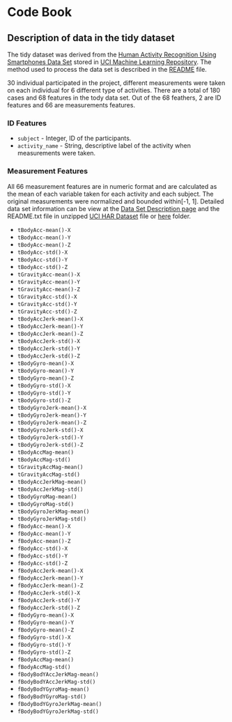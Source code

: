 Code Book
========================================================
## Description of data in the tidy dataset

The tidy dataset was derived from the [Human Activity Recognition Using Smartphones Data Set](http://archive.ics.uci.edu/ml/datasets/Human+Activity+Recognition+Using+Smartphones) stored in [UCI Machine Learning Repository](http://archive.ics.uci.edu/ml/index.html). The method used to process the data set is described in the [README](https://github.com/peilinghu/CleanData_Project/blob/master/README.md) file.

30 individual participated in the project, different measurements were taken on each individual for 6 different type of activities. There are a total of 180 cases and 68 features in the tody data set. Out of the 68 feathers, 2 are ID features and 66 are measurements features. 

### ID Features
* <code>subject</code>                    - Integer, ID of the participants. 
* <code>activity_name</code>              - String, descriptive label of the activity when measurements were taken.

### Measurement Features  
All 66 measurement features are in numeric format and are calculated as the mean of each variable taken for each activity and each subject. The original measurements were normalized and bounded within[-1, 1]. Detailed data set information can be view at the [Data Set Description page](http://archive.ics.uci.edu/ml/datasets/Human+Activity+Recognition+Using+Smartphones) and the README.txt file in unzipped [UCI HAR Dataset](http://archive.ics.uci.edu/ml/machine-learning-databases/00240/) file or [here](https://github.com/peilinghu/CleanData_Project/tree/master/UCI%20HAR%20Dataset) folder.

* <code>tBodyAcc-mean()-X</code>           
* <code>tBodyAcc-mean()-Y</code>          
* <code>tBodyAcc-mean()-Z</code>          
* <code>tBodyAcc-std()-X</code>           
* <code>tBodyAcc-std()-Y</code>           
* <code>tBodyAcc-std()-Z</code>           
* <code>tGravityAcc-mean()-X</code>       
* <code>tGravityAcc-mean()-Y</code>       
* <code>tGravityAcc-mean()-Z</code>       
* <code>tGravityAcc-std()-X</code>        
* <code>tGravityAcc-std()-Y</code>        
* <code>tGravityAcc-std()-Z</code>        
* <code>tBodyAccJerk-mean()-X</code>      
* <code>tBodyAccJerk-mean()-Y</code>      
* <code>tBodyAccJerk-mean()-Z</code>      
* <code>tBodyAccJerk-std()-X</code>       
* <code>tBodyAccJerk-std()-Y</code>       
* <code>tBodyAccJerk-std()-Z</code>       
* <code>tBodyGyro-mean()-X</code>         
* <code>tBodyGyro-mean()-Y</code>         
* <code>tBodyGyro-mean()-Z</code>         
* <code>tBodyGyro-std()-X</code>          
* <code>tBodyGyro-std()-Y</code>          
* <code>tBodyGyro-std()-Z</code>          
* <code>tBodyGyroJerk-mean()-X</code>     
* <code>tBodyGyroJerk-mean()-Y</code>     
* <code>tBodyGyroJerk-mean()-Z</code>     
* <code>tBodyGyroJerk-std()-X</code>      
* <code>tBodyGyroJerk-std()-Y</code>      
* <code>tBodyGyroJerk-std()-Z</code>      
* <code>tBodyAccMag-mean()</code>         
* <code>tBodyAccMag-std()</code>          
* <code>tGravityAccMag-mean()</code>      
* <code>tGravityAccMag-std()</code>       
* <code>tBodyAccJerkMag-mean()</code>     
* <code>tBodyAccJerkMag-std()</code>      
* <code>tBodyGyroMag-mean()</code>        
* <code>tBodyGyroMag-std()</code>         
* <code>tBodyGyroJerkMag-mean()</code>    
* <code>tBodyGyroJerkMag-std()</code>     
* <code>fBodyAcc-mean()-X</code>          
* <code>fBodyAcc-mean()-Y</code>          
* <code>fBodyAcc-mean()-Z</code>          
* <code>fBodyAcc-std()-X</code>           
* <code>fBodyAcc-std()-Y</code>           
* <code>fBodyAcc-std()-Z</code>           
* <code>fBodyAccJerk-mean()-X</code>      
* <code>fBodyAccJerk-mean()-Y</code>      
* <code>fBodyAccJerk-mean()-Z</code>      
* <code>fBodyAccJerk-std()-X</code>       
* <code>fBodyAccJerk-std()-Y</code>       
* <code>fBodyAccJerk-std()-Z</code>       
* <code>fBodyGyro-mean()-X</code>         
* <code>fBodyGyro-mean()-Y</code>         
* <code>fBodyGyro-mean()-Z</code>         
* <code>fBodyGyro-std()-X</code>          
* <code>fBodyGyro-std()-Y</code>          
* <code>fBodyGyro-std()-Z</code>          
* <code>fBodyAccMag-mean()</code>         
* <code>fBodyAccMag-std()</code>          
* <code>fBodyBodYAccJerkMag-mean()</code> 
* <code>fBodyBodYAccJerkMag-std()</code>  
* <code>fBodyBodYGyroMag-mean()</code>    
* <code>fBodyBodYGyroMag-std()</code>     
* <code>fBodyBodYGyroJerkMag-mean()</code>
* <code>fBodyBodYGyroJerkMag-std()</code> 
